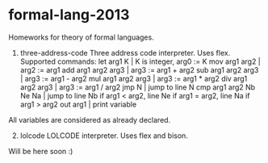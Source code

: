 formal-lang-2013
================

Homeworks for theory of formal languages. 

1. three-address-code
Three address code interpreter. Uses flex. Supported commands:
let arg1 K              | K is integer, arg0 := K
mov arg1 arg2           | arg2 := arg1
add arg1 arg2 arg3      | arg3 := arg1 + arg2
sub arg1 arg2 arg3      | arg3 := arg1 - arg2
mul arg1 arg2 arg3      | arg3 := arg1 * arg2
div arg1 arg2 arg3      | arg3 := arg1 / arg2
jmp N                   | jump to line N
cmp arg1 arg2 Nb Ne Na  | jump to line Nb if arg1 < arg2, line Ne if arg1 = arg2, line Na if arg1 > arg2
out arg1                | print variable

All variables are considered as already declared.

2. lolcode
LOLCODE interpreter. Uses flex and bison.

Will be here soon :)
